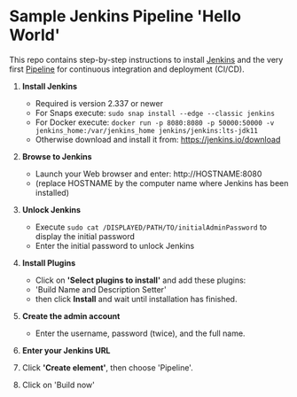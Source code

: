 Sample Jenkins Pipeline 'Hello World'
=====================================

This repo contains step-by-step instructions to install [Jenkins](https://jenkins.io) and the very first [Pipeline](https://www.jenkins.io/doc/book/pipeline/) for continuous integration and deployment (CI/CD).

1. **Install Jenkins**
   - Required is version 2.337 or newer
   - For Snaps execute: `sudo snap install --edge --classic jenkins`
   - For Docker execute: `docker run -p 8080:8080 -p 50000:50000 -v jenkins_home:/var/jenkins_home jenkins/jenkins:lts-jdk11`
   - Otherwise download and install it from: https://jenkins.io/download

2. **Browse to Jenkins**
   - Launch your Web browser and enter: http://HOSTNAME:8080
   - (replace HOSTNAME by the computer name where Jenkins has been installed)

3. **Unlock Jenkins** 
   - Execute `sudo cat /DISPLAYED/PATH/TO/initialAdminPassword` to display the initial password
   - Enter the initial password to unlock Jenkins

4. **Install Plugins**
   - Click on **'Select plugins to install'** and add these plugins:
   - 'Build Name and Description Setter'
   - then click **Install** and wait until installation has finished.

5. **Create the admin account**
   - Enter the username, password (twice), and the full name.

6. **Enter your Jenkins URL**
7. Click **'Create element'**, then choose 'Pipeline'.
8. Click on 'Build now'
